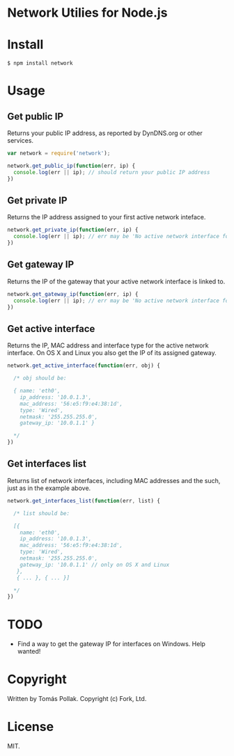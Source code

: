 Network Utilies for Node.js
===========================

# Install

    $ npm install network

# Usage

## Get public IP

Returns your public IP address, as reported by DynDNS.org or other services.

``` js
var network = require('network');

network.get_public_ip(function(err, ip) {
  console.log(err || ip); // should return your public IP address
})
```

## Get private IP

Returns the IP address assigned to your first active network inteface.

``` js
network.get_private_ip(function(err, ip) {
  console.log(err || ip); // err may be 'No active network interface found'.
})
```

## Get gateway IP

Returns the IP of the gateway that your active network interface is linked to.

``` js
network.get_gateway_ip(function(err, ip) {
  console.log(err || ip); // err may be 'No active network interface found.'
})
```
## Get active interface

Returns the IP, MAC address and interface type for the active network
interface. On OS X and Linux you also get the IP of its assigned gateway.

``` js
network.get_active_interface(function(err, obj) {

  /* obj should be:

  { name: 'eth0',
    ip_address: '10.0.1.3',
    mac_address: '56:e5:f9:e4:38:1d',
    type: 'Wired',
    netmask: '255.255.255.0',
    gateway_ip: '10.0.1.1' }

  */
})
```

## Get interfaces list

Returns list of network interfaces, including MAC addresses and the such, just
as in the example above.

``` js
network.get_interfaces_list(function(err, list) {

  /* list should be:

  [{
    name: 'eth0',
    ip_address: '10.0.1.3',
    mac_address: '56:e5:f9:e4:38:1d',
    type: 'Wired',
    netmask: '255.255.255.0',
    gateway_ip: '10.0.1.1' // only on OS X and Linux
   },
   { ... }, { ... }]

  */
})
```

# TODO

- Find a way to get the gateway IP for interfaces on Windows. Help wanted!

# Copyright

Written by Tomás Pollak. Copyright (c) Fork, Ltd.

# License

MIT.

